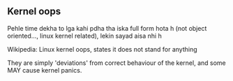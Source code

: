 ## Kernel oops

Pehle time dekha to lga kahi pdha tha iska full form hota h (not object oriented..., linux kernel related), lekin sayad aisa nhi h

Wikipedia: Linux kernel oops, states it does not stand for anything

They are simply 'deviations' from correct behaviour of the kernel, and some MAY cause kernel panics.
